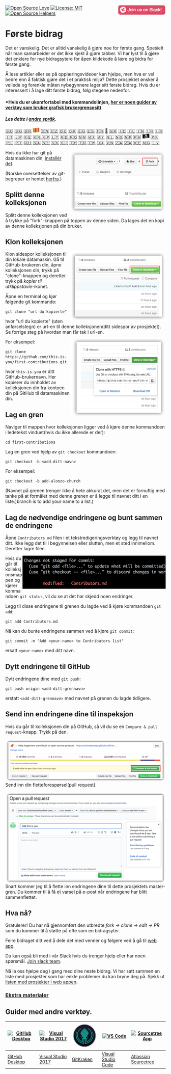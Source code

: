 [![Open Source Love](https://badges.frapsoft.com/os/v1/open-source.svg?v=103)](https://github.com/ellerbrock/open-source-badges/)
[<img align="right" width="150" src="assets/join-slack-team.png">](https://join.slack.com/t/firstcontributors/shared_invite/enQtNjkxNzQwNzA2MTMwLTVhMWJjNjg2ODRlNWZhNjIzYjgwNDIyZWYwZjhjYTQ4OTBjMWM0MmFhZDUxNzBiYzczMGNiYzcxNjkzZDZlMDM)
[![License: MIT](https://img.shields.io/badge/License-MIT-green.svg)](https://opensource.org/licenses/MIT)
[![Open Source Helpers](https://www.codetriage.com/roshanjossey/first-contributions/badges/users.svg)](https://www.codetriage.com/roshanjossey/first-contributions)


# Første bidrag

Det er vanskelig. Det er alltid vanskelig å gjøre noe for første gang. Spesielt når man samarbeider er det ikke kjekt å gjøre tabber. Vi har lyst til å gjøre det enklere for nye bidragsytere for åpen kildekode å lære og bidra for første gang.

Å lese artikler eller se på opplæringsvideoer kan hjelpe, men hva er vel bedre enn å faktisk gjøre det i et praktisk miljø? Dette prosjektet ønsker å veilede og forenkle måten nybegynnere lager sitt første bidrag. Hvis du er interessert i å lage ditt første bidrag, følg stegene nedenfor.

#### *Hvis du er ukomfortabel med kommandolinjen, [her er noen guider av verktøy som bruker grafisk brukergrensesitt]( #Guider-med-andre-verktøy. )


#### *Les dette i [andre språk](translations/Translations.md).*
[:bangladesh:](translations/README.bn.md)
[🇧🇬](translations/README.bg.md)
[🇧🇷](translations/README.pt_br.md)
[<img src="../assets/catalan1.png" width="22">](translations/README.ca.md)
[🇨🇳](translations/README.chs.md)
[🇨🇿](translations/README.cs.md)
[🇩🇪](translations/README.de.md)
[🇩🇰](translations/README.da.md)
[🇪🇬](translations/README.eg.md)
[🇪🇸](translations/README.es.md)
[🇫🇷](translations/README.fr.md)
[🏴](translations/README.gl.md)
[🇬🇷](translations/README.gr.md)
[🇮🇩](translations/README.id.md)
[🇮🇱](translations/README.hb.md) 
[🇮🇳](translations/Translations.md)
[🇮🇷](translations/README.fa.md)
[🇮🇷](translations/README.fa.en.md)
[🇮🇹](translations/README.it.md)
[🇯🇵](translations/README.ja.md)
[🇰🇪](translations/README.kws.md)
[🇰🇷 🇰🇵](translations/README.ko.md)
[🇱🇹](translations/README.lt.md)
[🇲🇩 🇷🇴](translations/README.ro.md)
[🇲🇲](translations/README.mm_unicode.md)
[🇲🇽](translations/README.mx.md)
[🇲🇾](translations/README.my.md)
[🇳🇱](translations/README.nl.md)
[🇳🇬](translations/README.igb.md)
[🇳🇵](translations/README.np.md)
[🇵🇭](translations/README.tl.md)
[<img src="../assets/pirate.png" width="22">](translations/README.en-pirate.md)
[🇵🇰](translations/README.ur.md)
[🇵🇱](translations/README.pl.md)
[🇵🇹](translations/README.pt-pt.md)
[🇷🇺](translations/README.ru.md)
[🇸🇦](translations/README.ar.md)
[🇸🇪](translations/README.se.md)
[:slovakia:](translations/README.slk.md)
[:slovenia:](translations/README.sl.md)
[🇹🇭](translations/README.th.md)
[🇹🇷](translations/README.tr.md)
[🇹🇼](translations/README.cht.md)
[🇺🇦](translations/README.ua.md)
[🇻🇳](translations/README.vn.md)
[🇿🇦](translations/README.zul.md)
[🇿🇦](translations/README.afk.md)
[🇰🇪](translations/README.kws.md)
[🇳🇬](translations/README.igb.md)
[🇱🇻](translations/README.lv.md)



<img align="right" width="300" src="../assets/fork.png" alt="fork this repository" />

Hvis du ikke har git på datamaskinen din, [installér det]( https://help.github.com/articles/set-up-git/).

(Norske oversettelser av git-begreper er hentet [herfra](https://github.com/Potrik98/git-pa-norsk).)

## Splitt denne kolleksjonen

Splitt denne kolleksjonen ved å trykke på "fork"-knappen på toppen av denne siden.
Da lages det en kopi av denne kolleksjonen på din bruker.

## Klon kolleksjonen

<img align="right" width="300" src="../assets/clone.png" alt="clone this repository" />

Klon sidespor kolleksjonen til din lokale datamaskin. Gå til GitHub-brukeren din, åpne kolleksjonen din, trykk på "clone"-knappen og deretter trykk på *kopier til utklippstavle*-ikonet.

Åpne en terminal og kjør følgende git kommando:

```
git clone "url du kopierte"
```
hvor "url du kopierte" (uten anførselstegn) er url-en til denne kolleksjonen(ditt sidespor av prosjektet).
Se forrige steg på hvordan man får tak i url-en.


<img align="right" width="300" src="../assets/copy-to-clipboard.png" alt="copy URL to clipboard" />

For eksempel:
```
git clone https://github.com/this-is-you/first-contributions.git
```
hvor `this-is-you` er ditt GitHub-brukernavn. Her kopierer du innholdet av kolleksjonen din fra kontoen din på GitHub til datamaskinen din.

## Lag en gren

Naviger til mappen hvor kolleksjonen ligger ved å kjøre denne kommandoen i ledetekst vinduet(hvis du ikke allerede er der):

```
cd first-contributions
```

Lag en gren ved hjelp av `git checkout` kommandoen:
```
git checkout -b <add-ditt-navn>
```

For eksempel:
```
git checkout -b add-alonzo-church
```
(Navnet på grenen trenger ikke å hete akkurat det, men det er fornuftig med tanke på at formålet med denne grenen er å legge til navnet ditt i en liste.)branch is to add your name to a list.)

## Lag de nødvendige endringene og bunt sammen de endringene

Åpne `Contributors.md` filen i et tekstredigeringsverktøy og legg til navnet ditt. Ikke legg det til i begynnelsen eller slutten, men et sted innimellom. Deretter lagre filen.

<img align="right" width="450" src="../assets/git-status.png" alt="git status" />

Hvis du går til kolleksjonsmappen og kjører kommandoen `git status`, vil du se at det har skjedd noen endringer.

Legg til disse endringene til grenen du lagde ved å kjøre kommandoen `git add`:

```
git add Contributors.md
```
Nå kan du bunte endringene sammen ved å kjøre `git commit`:
```
git commit -m "Add <your-name> to Contributors list"
```
ersatt `<your-name>` med ditt navn.

## Dytt endringene til GitHub

Dytt endringene dine med  `git push`:
```
git push origin <add-ditt-grennavn>
```
erstatt `<add-ditt-grennavn>` med navnet på grenen du lagde tidligere.

## Send inn endringene dine til inspeksjon

Hvis du går til kolleksjonen din på GitHub, så vil du se en `Compare & pull request`-knapp. Trykk på den.

<img style="float: right;" src="../assets/compare-and-pull.png" alt="create a pull request" />

Send inn din fletteforespørsel(pull request).

<img style="float: right;" src="../assets/submit-pull-request.png" alt="submit pull request" />

Snart kommer jeg til å flette inn endringene dine til dette prosjektets master-gren. Du kommer til å få et varsel på e-post når endringene har blitt sammenflettet.


## Hva nå?

Gratulerer! Du har nå gjennomført den utbredte _fork -> clone -> edit -> PR_ som du kommer til å støtte på ofte som en bidragsyter.

Feire bidraget ditt ved å dele det med venner og følgere ved å gå til [web app](https://firstcontributions.github.io/#social-share).

Du kan også bli med i vår Slack hvis du trenger hjelp eller har noen spørsmål. [Join slack team](https://join.slack.com/t/firstcontributors/shared_invite/enQtNjkxNzQwNzA2MTMwLTVhMWJjNjg2ODRlNWZhNjIzYjgwNDIyZWYwZjhjYTQ4OTBjMWM0MmFhZDUxNzBiYzczMGNiYzcxNjkzZDZlMDM).

Nå la oss hjelpe deg i gang med dine neste bidrag. Vi har satt sammen en liste med prosjekter som har enkle problemer du kan bryne deg på. Sjekk ut [listen med prosjekter i web appen](https://firstcontributions.github.io/#project-list).


### [Ekstra materialer](../additional-material/git_workflow_scenarios/additional-material.md)


## Guider med andre verktøy.

|<a href="github-desktop-tutorial.md"><img alt="GitHub Desktop" src="https://desktop.github.com/images/desktop-icon.svg" width="100"></a>|<a href="github-windows-vs2017-tutorial.md"><img alt="Visual Studio 2017" src="https://upload.wikimedia.org/wikipedia/commons/c/cd/Visual_Studio_2017_Logo.svg" width="100"></a>|<a href="gitkraken-tutorial.md"><img alt="GitKraken" src="/assets/gk-icon.png" width="100"></a>|<a href="github-windows-vs-code-tutorial.md"><img alt="VS Code" src="https://upload.wikimedia.org/wikipedia/commons/2/2d/Visual_Studio_Code_1.18_icon.svg" width=100></a>|<a href="sourcetree-macos-tutorial.md"><img alt="Sourcetree App" src="https://wac-cdn.atlassian.com/dam/jcr:81b15cde-be2e-4f4a-8af7-9436f4a1b431/Sourcetree-icon-blue.svg" width=100></a>|
|---|---|---|---|---|
|[GitHub Desktop](github-desktop-tutorial.md)|[Visual Studio 2017](github-windows-vs2017-tutorial.md)|[GitKraken](gitkraken-tutorial.md)|[Visual Studio Code](github-windows-vs-code-tutorial.md)|[Atlassian Sourcetree](sourcetree-macos-tutorial.md)|
